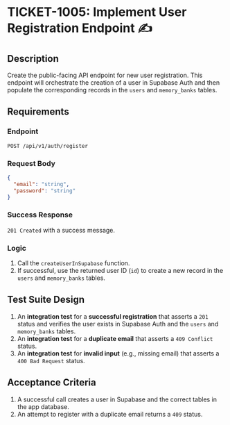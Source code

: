 # TICKET-1005: Implement User Registration Endpoint ✍️

## Description
Create the public-facing API endpoint for new user registration. This endpoint will orchestrate the creation of a user in Supabase Auth and then populate the corresponding records in the `users` and `memory_banks` tables.

## Requirements

### Endpoint
`POST /api/v1/auth/register`

### Request Body
```json
{
  "email": "string",
  "password": "string"
}
```

### Success Response
`201 Created` with a success message.

### Logic
1. Call the `createUserInSupabase` function.
2. If successful, use the returned user ID (`id`) to create a new record in the `users` and `memory_banks` tables.

## Test Suite Design
1. An **integration test** for a **successful registration** that asserts a `201` status and verifies the user exists in Supabase Auth and the `users` and `memory_banks` tables.
2. An **integration test** for a **duplicate email** that asserts a `409 Conflict` status.
3. An **integration test** for **invalid input** (e.g., missing email) that asserts a `400 Bad Request` status.

## Acceptance Criteria
1. A successful call creates a user in Supabase and the correct tables in the app database.
2. An attempt to register with a duplicate email returns a `409` status. 